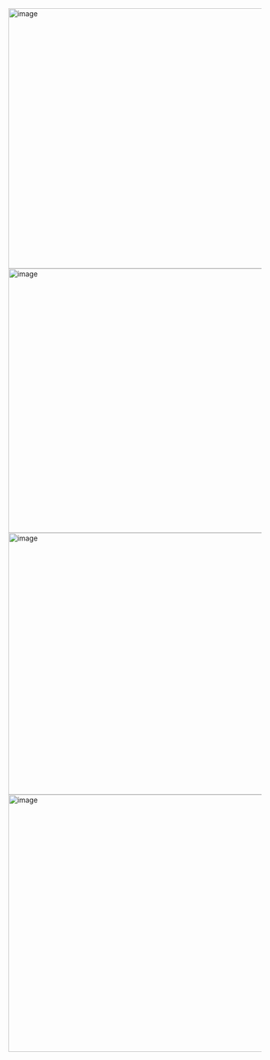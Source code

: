 <img width="968" height="517" alt="image" src="https://github.com/user-attachments/assets/144e481a-9b8c-4109-952f-948f78a1add2" />


<img width="1155" height="525" alt="image" src="https://github.com/user-attachments/assets/02ef6ecf-a38c-442d-b50e-3892ab1a2531" />

<img width="1155" height="520" alt="image" src="https://github.com/user-attachments/assets/14a4a4fb-98b8-4cad-a165-06abd774b7c8" />

<img width="1147" height="511" alt="image" src="https://github.com/user-attachments/assets/b4b88e9b-599e-4c9d-8a2a-6f858ef37b9b" />
